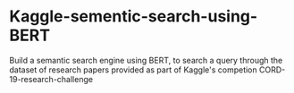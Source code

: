 # Kaggle-sementic-search-using-BERT
Build a semantic search engine using BERT, to search a query through the dataset of research papers provided as part of Kaggle's competion CORD-19-research-challenge

